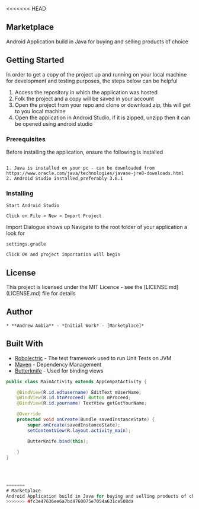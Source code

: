 <<<<<<< HEAD
## Marketplace
Android Application build in Java for buying and selling products of choice

## Getting Started
In order to get a copy of the project up and running on your local machine for development
and testing purposes, the steps below can be helpful
1. Access the repository in which the application was hosted
2. Folk the project and a copy will be saved in your account
3. Open the project from your repo and clone or download zip, this will get to you local machine
4. Open the application in Android Studio, if it is zipped, unzipp then it can be opened using android studio

### Prerequisites
Before installing the application, ensure the following is installed
```

1. Java is installed on your pc - can be downloaded from https://www.oracle.com/java/technologies/javase-jre8-downloads.html
2. Android Studio installed,preferably 3.6.1
```
### Installing
```
Start Android Studio
```
```
Click on File > New > Import Project
```
Import Dialogue shows up
Navigate to the root folder of your application a look for
```
settings.gradle
```
```
Click OK and project importation will begin
```
## License
    
   This project is licensed under the MIT Licence - see the [LICENSE.md] (LICENSE.md) file for details

## Author 
    * **Andrew Ambia** - *Initial Work* - [Marketplace]*
 

## Built With
* [Robolectric](http://robolectric.org/) - The test framework used to run Unit Tests on JVM
* [Maven](https://maven.apache.org/) - Dependency Management
* [Butterknife](https://jakewharton.github.io/butterknife/) - Used for binding views
```java
public class MainActivity extends AppCompatActivity {

    @BindView(R.id.edtusername) EditText mUserName;
    @BindView(R.id.btnProceed) Button mProceed;
    @BindView(R.id.yourname) TextView getGetYourName;

    @Override
    protected void onCreate(Bundle savedInstanceState) {
        super.onCreate(savedInstanceState);
        setContentView(R.layout.activity_main);

        ButterKnife.bind(this);
        
    }
}
 

    
  
=======
# Marketplace
Android Application build in Java for buying and selling products of choice
>>>>>>> 4fc3e47636ee6a7bd4760075e7054a631ce508da
